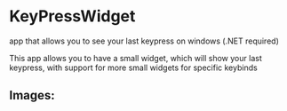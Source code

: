 # KeyPressWidget
app that allows you to see your last keypress on windows (.NET required)

This app allows you to have a small widget, which will show your last keypress, with support for more small widgets for specific keybinds

## Images:

